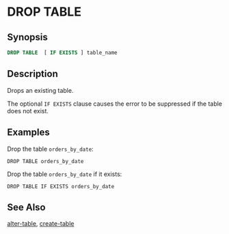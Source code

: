 DROP TABLE
==========

Synopsis
--------

``` sql
DROP TABLE  [ IF EXISTS ] table_name
```

Description
-----------

Drops an existing table.

The optional `IF EXISTS` clause causes the error to be suppressed if the table does not exist.

Examples
--------

Drop the table `orders_by_date`:

    DROP TABLE orders_by_date

Drop the table `orders_by_date` if it exists:

    DROP TABLE IF EXISTS orders_by_date

See Also
--------

[alter-table](./alter-table), [create-table](./create-table)
